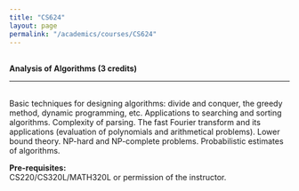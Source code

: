 ```yaml
---
title: "CS624"
layout: page
permalink: "/academics/courses/CS624"
---
```




\
**Analysis of Algorithms (3 credits)**

---

\
Basic techniques for designing algorithms: divide and conquer, the greedy method, dynamic programming, etc. Applications to searching and sorting algorithms. Complexity of parsing. The fast Fourier transform and its applications (evaluation of polynomials and arithmetical problems). Lower bound theory. NP-hard and NP-complete problems. Probabilistic estimates of algorithms.

**Pre-requisites:**
\
CS220/CS320L/MATH320L or permission of the instructor.
